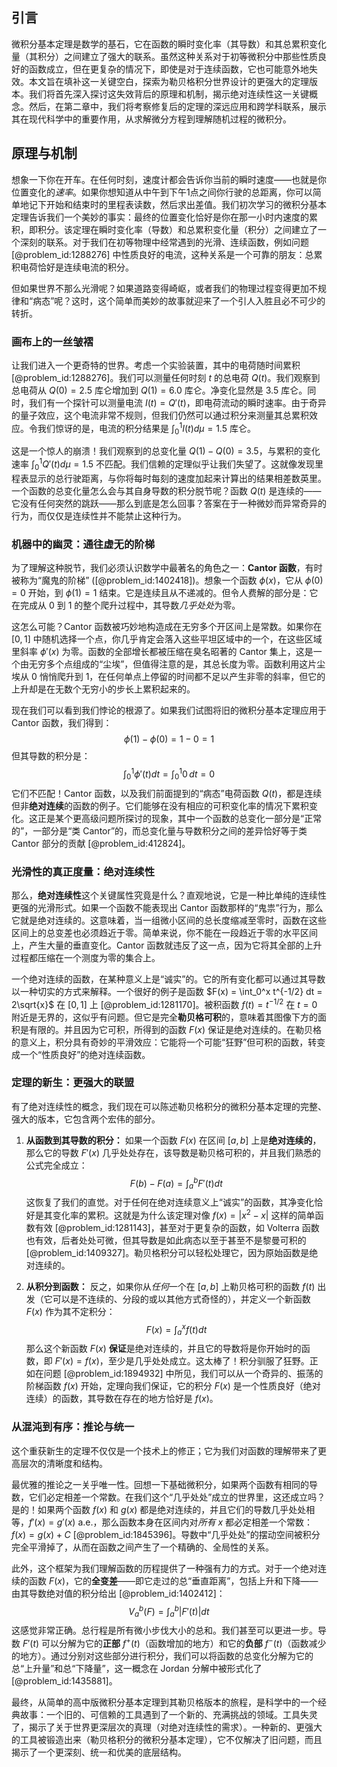 ## 引言
微积分基本定理是数学的基石，它在函数的瞬时变化率（其导数）和其总累积变化量（其积分）之间建立了强大的联系。虽然这种关系对于初等微积分中那些性质良好的函数成立，但在更复杂的情况下，即使是对于连续函数，它也可能意外地失效。本文旨在填补这一关键空白，探索为勒贝格积分世界设计的更强大的定理版本。我们将首先深入探讨这失效背后的原理和机制，揭示绝对连续性这一关键概念。然后，在第二章中，我们将考察修复后的定理的深远应用和跨学科联系，展示其在现代科学中的重要作用，从求解微分方程到理解随机过程的微积分。

## 原理与机制

想象一下你在开车。在任何时刻，速度计都会告诉你当前的瞬时速度——也就是你位置变化的*速率*。如果你想知道从中午到下午1点之间你行驶的总距离，你可以简单地记下开始和结束时的里程表读数，然后求出差值。我们初次学习的微积分基本定理告诉我们一个美妙的事实：最终的位置变化恰好是你在那一小时内速度的累积，即积分。该定理在瞬时变化率（导数）和总累积变化量（积分）之间建立了一个深刻的联系。对于我们在初等物理中经常遇到的光滑、连续函数，例如问题 [@problem_id:1288276] 中性质良好的电流，这种关系是一个可靠的朋友：总累积电荷恰好是连续电流的积分。

但如果世界不那么光滑呢？如果道路变得崎岖，或者我们的物理过程变得更加不规律和“病态”呢？这时，这个简单而美妙的故事就迎来了一个引人入胜且必不可少的转折。

### 画布上的一丝皱褶

让我们进入一个更奇特的世界。考虑一个实验装置，其中的电荷随时间累积 [@problem_id:1288276]。我们可以测量任何时刻 $t$ 的总电荷 $Q(t)$。我们观察到总电荷从 $Q(0) = 2.5$ 库仑增加到 $Q(1) = 6.0$ 库仑。净变化显然是 $3.5$ 库仑。同时，我们有一个探针可以测量电流 $I(t) = Q'(t)$，即电荷流动的瞬时速率。由于奇异的量子效应，这个电流非常不规则，但我们仍然可以通过积分来测量其总累积效应。令我们惊讶的是，电流的积分结果是 $\int_0^1 I(t) d\mu = 1.5$ 库仑。

这是一个惊人的崩溃！我们观察到的总变化量 $Q(1) - Q(0) = 3.5$，与累积的变化速率 $\int_0^1 Q'(t) d\mu = 1.5$ 不匹配。我们信赖的定理似乎让我们失望了。这就像发现里程表显示的总行驶距离，与你将每时每刻的速度加起来计算出的结果相差数英里。一个函数的总变化量怎么会与其自身导数的积分脱节呢？函数 $Q(t)$ 是连续的——它没有任何突然的跳跃——那么到底是怎么回事？答案在于一种微妙而异常奇异的行为，而仅仅是连续性并不能禁止这种行为。

### 机器中的幽灵：通往虚无的阶梯

为了理解这种脱节，我们必须认识数学中最著名的角色之一：**Cantor 函数**，有时被称为“魔鬼的阶梯” ([@problem_id:1402418])。想象一个函数 $\phi(x)$，它从 $\phi(0)=0$ 开始，到 $\phi(1)=1$ 结束。它是连续且从不递减的。但令人费解的部分是：它在完成从 0 到 1 的整个爬升过程中，其导数*几乎处处*为零。

这怎么可能？Cantor 函数被巧妙地构造成在无穷多个开区间上是常数。如果你在 $[0,1]$ 中随机选择一个点，你几乎肯定会落入这些平坦区域中的一个，在这些区域里斜率 $\phi'(x)$ 为零。函数的全部增长都被压缩在臭名昭著的 Cantor 集上，这是一个由无穷多个点组成的“尘埃”，但值得注意的是，其总长度为零。函数利用这片尘埃从 0 悄悄爬升到 1，在任何单点上停留的时间都不足以产生非零的斜率，但它的上升却是在无数个无穷小的步长上累积起来的。

现在我们可以看到我们悖论的根源了。如果我们试图将旧的微积分基本定理应用于 Cantor 函数，我们得到：
$$
\phi(1) - \phi(0) = 1 - 0 = 1
$$
但其导数的积分是：
$$
\int_0^1 \phi'(t) dt = \int_0^1 0 \,dt = 0
$$
它们不匹配！Cantor 函数，以及我们前面提到的“病态”电荷函数 $Q(t)$，都是连续但非**绝对连续**的函数的例子。它们能够在没有相应的可积变化率的情况下累积变化。这正是某个更高级问题所探讨的现象，其中一个函数的总变化一部分是“正常的”，一部分是“类 Cantor”的，而总变化量与导数积分之间的差异恰好等于类 Cantor 部分的贡献 [@problem_id:412824]。

### 光滑性的真正度量：绝对连续性

那么，**绝对连续性**这个关键属性究竟是什么？直观地说，它是一种比单纯的连续性更强的光滑形式。如果一个函数不能表现出 Cantor 函数那样的“鬼祟”行为，那么它就是绝对连续的。这意味着，当一组微小区间的总长度缩减至零时，函数在这些区间上的总变差也必须趋近于零。简单来说，你不能在一段趋近于零的水平区间上，产生大量的垂直变化。Cantor 函数就违反了这一点，因为它将其全部的上升过程都压缩在一个测度为零的集合上。

一个绝对连续的函数，在某种意义上是“诚实”的。它的所有变化都可以通过其导数以一种切实的方式来解释。一个很好的例子是函数 $F(x) = \int_0^x t^{-1/2} dt = 2\sqrt{x}$ 在 $[0,1]$ 上 [@problem_id:1281170]。被积函数 $f(t) = t^{-1/2}$ 在 $t=0$ 附近是无界的，这似乎有问题。但它是完全**勒贝格可积**的，意味着其图像下方的面积是有限的。并且因为它可积，所得到的函数 $F(x)$ 保证是绝对连续的。在勒贝格的意义上，积分具有奇妙的平滑效应：它能将一个可能“狂野”但可积的函数，转变成一个“性质良好”的绝对连续函数。

### 定理的新生：更强大的联盟

有了绝对连续性的概念，我们现在可以陈述勒贝格积分的微积分基本定理的完整、强大的版本，它包含两个宏伟的部分。

1.  **从函数到其导数的积分：** 如果一个函数 $F(x)$ 在区间 $[a, b]$ 上是**绝对连续的**，那么它的导数 $F'(x)$ 几乎处处存在，该导数是勒贝格可积的，并且我们熟悉的公式完全成立：
    $$
    F(b) - F(a) = \int_a^b F'(t) dt
    $$
    这恢复了我们的直觉。对于任何在绝对连续意义上“诚实”的函数，其净变化恰好是其变化率的累积。这就是为什么该定理对像 $f(x)=|x^2-x|$ 这样的简单函数有效 [@problem_id:1281143]，甚至对于更复杂的函数，如 Volterra 函数也有效，后者处处可微，但其导数是如此病态以至于甚至不是黎曼可积的 [@problem_id:1409327]。勒贝格积分可以轻松处理它，因为原始函数是绝对连续的。

2.  **从积分到函数：** 反之，如果你从*任何*一个在 $[a,b]$ 上勒贝格可积的函数 $f(t)$ 出发（它可以是不连续的、分段的或以其他方式奇怪的），并定义一个新函数 $F(x)$ 作为其不定积分：
    $$
    F(x) = \int_a^x f(t) dt
    $$
    那么这个新函数 $F(x)$ **保证**是绝对连续的，并且它的导数将是你开始时的函数，即 $F'(x) = f(x)$，至少是几乎处处成立。这太棒了！积分驯服了狂野。正如在问题 [@problem_id:1894932] 中所见，我们可以从一个奇异的、振荡的阶梯函数 $f(x)$ 开始，定理向我们保证，它的积分 $F(x)$ 是一个性质良好（绝对连续）的函数，其导数在存在的地方恰好是 $f(x)$。

### 从混沌到有序：推论与统一

这个重获新生的定理不仅仅是一个技术上的修正；它为我们对函数的理解带来了更高层次的清晰度和结构。

最优雅的推论之一关乎唯一性。回想一下基础微积分，如果两个函数有相同的导数，它们必定相差一个常数。在我们这个“几乎处处”成立的世界里，这还成立吗？是的！如果两个函数 $f(x)$ 和 $g(x)$ 都是绝对连续的，并且它们的导数几乎处处相等，$f'(x) = g'(x)$ a.e.，那么函数本身在区间内对*所有* $x$ 都必定相差一个常数：$f(x) = g(x) + C$ [@problem_id:1845396]。导数中“几乎处处”的摆动空间被积分完全平滑掉了，从而在函数之间产生了一个精确的、全局性的关系。

此外，这个框架为我们理解函数的历程提供了一种强有力的方式。对于一个绝对连续的函数 $F(x)$，它的**全变差**——即它走过的总“垂直距离”，包括上升和下降——由其导数绝对值的积分给出 [@problem_id:1402412]：
$$
V_a^b(F) = \int_a^b |F'(t)| dt
$$
这感觉非常正确。总行程是所有微小步伐大小的总和。我们甚至可以更进一步。导数 $F'(t)$ 可以分解为它的**正部** $f^+(t)$（函数增加的地方）和它的**负部** $f^-(t)$（函数减少的地方）。通过分别对这些部分进行积分，我们可以将函数的总变化分解为它的总“上升量”和总“下降量”，这一概念在 Jordan 分解中被形式化了 [@problem_id:1435881]。

最终，从简单的高中版微积分基本定理到其勒贝格版本的旅程，是科学中的一个经典故事：一个旧的、可信赖的工具遇到了一个新的、充满挑战的领域。工具失灵了，揭示了关于世界更深层次的真理（对绝对连续性的需求）。一种新的、更强大的工具被锻造出来（勒贝格积分的微积分基本定理），它不仅解决了旧问题，而且揭示了一个更深刻、统一和优美的底层结构。

